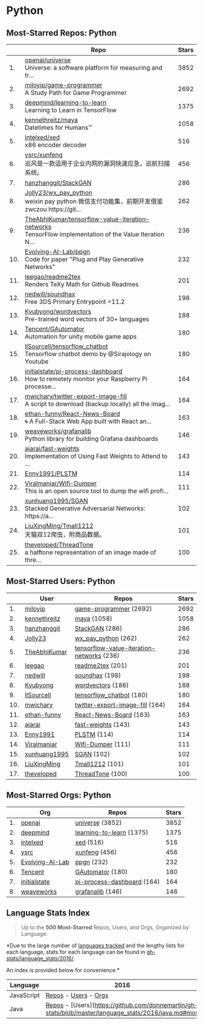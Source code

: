 # Python

## Most-Starred Repos: Python

| | Repo | Stars |
|---|---|---|
| 1. | [openai/universe](https://github.com/openai/universe) <br/>Universe: a software platform for measuring and tr... | 3852 |
| 2. | [miloyip/game-programmer](https://github.com/miloyip/game-programmer) <br/>A Study Path for Game Programmer | 2692 |
| 3. | [deepmind/learning-to-learn](https://github.com/deepmind/learning-to-learn) <br/>Learning to Learn in TensorFlow | 1375 |
| 4. | [kennethreitz/maya](https://github.com/kennethreitz/maya) <br/>Datetimes for Humans™ | 1058 |
| 5. | [intelxed/xed](https://github.com/intelxed/xed) <br/>x86 encoder decoder | 516 |
| 6. | [ysrc/xunfeng](https://github.com/ysrc/xunfeng) <br/>巡风是一款适用于企业内网的漏洞快速应急，巡航扫描系统。 | 456 |
| 7. | [hanzhanggit/StackGAN](https://github.com/hanzhanggit/StackGAN)  | 286 |
| 8. | [Jolly23/wx_pay_python](https://github.com/Jolly23/wx_pay_python) <br/>weixin pay python 微信支付功能集，前期开发借鉴zwczou https://git... | 262 |
| 9. | [TheAbhiKumar/tensorflow-value-iteration-networks](https://github.com/TheAbhiKumar/tensorflow-value-iteration-networks) <br/>TensorFlow implementation of the Value Iteration N... | 236 |
| 10. | [Evolving-AI-Lab/ppgn](https://github.com/Evolving-AI-Lab/ppgn) <br/>Code for paper "Plug and Play Generative Networks" | 232 |
| 11. | [leegao/readme2tex](https://github.com/leegao/readme2tex) <br/>Renders TeXy Math for Github Readmes | 201 |
| 12. | [nedwill/soundhax](https://github.com/nedwill/soundhax) <br/>Free 3DS Primary Entrypoint =11.2 | 198 |
| 13. | [Kyubyong/wordvectors](https://github.com/Kyubyong/wordvectors) <br/>Pre-trained word vectors of 30+ languages | 188 |
| 14. | [Tencent/GAutomator](https://github.com/Tencent/GAutomator) <br/>Automation for unity mobile game apps | 180 |
| 15. | [llSourcell/tensorflow_chatbot](https://github.com/llSourcell/tensorflow_chatbot) <br/>Tensorflow chatbot demo by @Sirajology on Youtube | 180 |
| 16. | [initialstate/pi-process-dashboard](https://github.com/initialstate/pi-process-dashboard) <br/>How to remotely monitor your Raspberry Pi processe... | 164 |
| 17. | [mwichary/twitter-export-image-fill](https://github.com/mwichary/twitter-export-image-fill) <br/>A script to download (backup locally) all the imag... | 164 |
| 18. | [ethan-funny/React-News-Board](https://github.com/ethan-funny/React-News-Board) <br/>:cyclone: A Full-Stack Web App built with React an... | 163 |
| 19. | [weaveworks/grafanalib](https://github.com/weaveworks/grafanalib) <br/>Python library for building Grafana dashboards | 146 |
| 20. | [ajarai/fast-weights](https://github.com/ajarai/fast-weights) <br/>Implementation of Using Fast Weights to Attend to ... | 143 |
| 21. | [Enny1991/PLSTM](https://github.com/Enny1991/PLSTM)  | 114 |
| 22. | [Viralmaniar/Wifi-Dumper](https://github.com/Viralmaniar/Wifi-Dumper) <br/>This is an open source tool to dump the wifi profi... | 111 |
| 23. | [xunhuang1995/SGAN](https://github.com/xunhuang1995/SGAN) <br/>Stacked Generative Adversarial Networks: https://a... | 102 |
| 24. | [LiuXingMing/Tmall1212](https://github.com/LiuXingMing/Tmall1212) <br/>天猫双12爬虫，附商品数据。 | 101 |
| 25. | [theveloped/ThreadTone](https://github.com/theveloped/ThreadTone) <br/>a halftone representation of an image made of thre... | 100 |

## Most-Starred Users: Python

| | User | Repos | Stars |
|---|---|---|---|
| 1. | [miloyip](https://github.com/miloyip)  | [game-programmer](https://github.com/miloyip/game-programmer)  (2692) <br/> | 2692 |
| 2. | [kennethreitz](https://github.com/kennethreitz)  | [maya](https://github.com/kennethreitz/maya)  (1058) <br/> | 1058 |
| 3. | [hanzhanggit](https://github.com/hanzhanggit)  | [StackGAN](https://github.com/hanzhanggit/StackGAN)  (286) <br/> | 286 |
| 4. | [Jolly23](https://github.com/Jolly23)  | [wx_pay_python](https://github.com/Jolly23/wx_pay_python)  (262) <br/> | 262 |
| 5. | [TheAbhiKumar](https://github.com/TheAbhiKumar)  | [tensorflow-value-iteration-networks](https://github.com/TheAbhiKumar/tensorflow-value-iteration-networks)  (236) <br/> | 236 |
| 6. | [leegao](https://github.com/leegao)  | [readme2tex](https://github.com/leegao/readme2tex)  (201) <br/> | 201 |
| 7. | [nedwill](https://github.com/nedwill)  | [soundhax](https://github.com/nedwill/soundhax)  (198) <br/> | 198 |
| 8. | [Kyubyong](https://github.com/Kyubyong)  | [wordvectors](https://github.com/Kyubyong/wordvectors)  (188) <br/> | 188 |
| 9. | [llSourcell](https://github.com/llSourcell)  | [tensorflow_chatbot](https://github.com/llSourcell/tensorflow_chatbot)  (180) <br/> | 180 |
| 10. | [mwichary](https://github.com/mwichary)  | [twitter-export-image-fill](https://github.com/mwichary/twitter-export-image-fill)  (164) <br/> | 164 |
| 11. | [ethan-funny](https://github.com/ethan-funny)  | [React-News-Board](https://github.com/ethan-funny/React-News-Board)  (163) <br/> | 163 |
| 12. | [ajarai](https://github.com/ajarai)  | [fast-weights](https://github.com/ajarai/fast-weights)  (143) <br/> | 143 |
| 13. | [Enny1991](https://github.com/Enny1991)  | [PLSTM](https://github.com/Enny1991/PLSTM)  (114) <br/> | 114 |
| 14. | [Viralmaniar](https://github.com/Viralmaniar)  | [Wifi-Dumper](https://github.com/Viralmaniar/Wifi-Dumper)  (111) <br/> | 111 |
| 15. | [xunhuang1995](https://github.com/xunhuang1995)  | [SGAN](https://github.com/xunhuang1995/SGAN)  (102) <br/> | 102 |
| 16. | [LiuXingMing](https://github.com/LiuXingMing)  | [Tmall1212](https://github.com/LiuXingMing/Tmall1212)  (101) <br/> | 101 |
| 17. | [theveloped](https://github.com/theveloped)  | [ThreadTone](https://github.com/theveloped/ThreadTone)  (100) <br/> | 100 |

## Most-Starred Orgs: Python

| | Org | Repos | Stars |
|---|---|---|---|
| 1. | [openai](https://github.com/openai)  | [universe](https://github.com/openai/universe)  (3852) <br/> | 3852 |
| 2. | [deepmind](https://github.com/deepmind)  | [learning-to-learn](https://github.com/deepmind/learning-to-learn)  (1375) <br/> | 1375 |
| 3. | [intelxed](https://github.com/intelxed)  | [xed](https://github.com/intelxed/xed)  (516) <br/> | 516 |
| 4. | [ysrc](https://github.com/ysrc)  | [xunfeng](https://github.com/ysrc/xunfeng)  (456) <br/> | 456 |
| 5. | [Evolving-AI-Lab](https://github.com/Evolving-AI-Lab)  | [ppgn](https://github.com/Evolving-AI-Lab/ppgn)  (232) <br/> | 232 |
| 6. | [Tencent](https://github.com/Tencent)  | [GAutomator](https://github.com/Tencent/GAutomator)  (180) <br/> | 180 |
| 7. | [initialstate](https://github.com/initialstate)  | [pi-process-dashboard](https://github.com/initialstate/pi-process-dashboard)  (164) <br/> | 164 |
| 8. | [weaveworks](https://github.com/weaveworks)  | [grafanalib](https://github.com/weaveworks/grafanalib)  (146) <br/> | 146 |

## Language Stats Index


>Up to the **500 Most-Starred** Repos, Users, and Orgs, Organized by Language.

*Due to the large number of [languages tracked](#which-languages-are-tracked) and the lengthy lists for each language, stats for each language can be found in [gh-stats/language_stats/2016/](https://github.com/donnemartin/gh-stats/tree/master/language_stats/2016).

An index is provided below for convenience.*


| Language | 2016 |
|---|---|
| JavaScript | [Repos](https://github.com/donnemartin/gh-stats/blob/master/language_stats/2016/javascript.md#most-starred-repos-javascript) - [Users](https://github.com/donnemartin/gh-stats/blob/master/language_stats/2016/javascript.md#most-starred-users-javascript) - [Orgs](https://github.com/donnemartin/gh-stats/blob/master/language_stats/2016/javascript.md#most-starred-orgs-javascript) |
| Java | [Repos](https://github.com/donnemartin/gh-stats/blob/master/language_stats/2016/java.md#most-starred-repos-java) - [Users](https://github.com/donnemartin/gh-stats/blob/master/language_stats/2016/java.md#mos